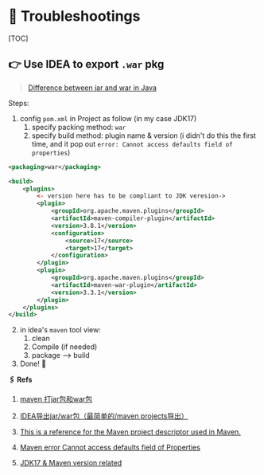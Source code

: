 # 🏀 Troubleshootings

[TOC]



## 👉 Use IDEA to export `.war` pkg

>  [Difference between jar and war in Java](https://stackoverflow.com/questions/5871053/difference-between-jar-and-war-in-java) 

Steps: 

1. config `pom.xml` in Project as follow (in my case JDK17)
   1. specify packing method: `war`
   2. specify build method: plugin name & version (i didn't do this the first time, and it pop out `error: Cannot access defaults field of properties`)

```xml
<packaging>war</packaging>

<build>
    <plugins>
        <- version here has to be compliant to JDK veresion->
        <plugin>
            <groupId>org.apache.maven.plugins</groupId>
            <artifactId>maven-compiler-plugin</artifactId>
            <version>3.8.1</version>
            <configuration>
                <source>17</source>
                <target>17</target>
            </configuration>
        </plugin>
        <plugin>
            <groupId>org.apache.maven.plugins</groupId>
            <artifactId>maven-war-plugin</artifactId>
            <version>3.3.1</version>
        </plugin>
    </plugins>
</build>
```

2. in idea's `maven` tool view:
   1. clean
   2. Compile (if needed)
   3. package --> build
3. Done! 🍻



**🖇 Refs**

1. [maven 打jar包和war包](https://www.cnblogs.com/hzb462606/p/9395730.html)
2. [IDEA导出jar/war包（最简单的/maven projects导出）](https://blog.csdn.net/qq_42055933/article/details/104560620) 

3. [This is a reference for the Maven project descriptor used in Maven.](https://maven.apache.org/ref/2.2.1/maven-model/maven.html)
4. [Maven error Cannot access defaults field of Properties](https://stackoverflow.com/questions/67168999/maven-error-cannot-access-defaults-field-of-properties) 
5. [JDK17 & Maven version related](https://stackoverflow.com/a/69637290/16542494)

